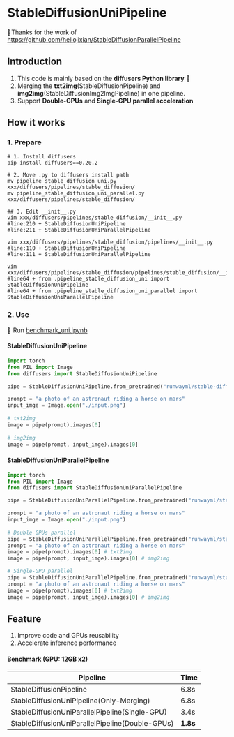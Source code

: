 # StableDiffusionUniPipeline

👏Thanks for the work of https://github.com/hellojixian/StableDiffusionParallelPipeline


## Introduction


1. This code is mainly based on the **diffusers Python library** 🤗
2. Merging the **txt2img**(StableDiffusionPipeline) and **img2img**(StableDiffusionImg2ImgPipeline) in one pipeline.
3. Support **Double-GPUs** and **Single-GPU parallel acceleration**


## How it works

### 1. Prepare
```shell 
# 1. Install diffusers
pip install diffusers==0.20.2

# 2. Move .py to diffusers install path
mv pipeline_stable_diffusion_uni.py xxx/diffusers/pipelines/stable_diffusion/
mv pipeline_stable_diffusion_uni_parallel.py xxx/diffusers/pipelines/stable_diffusion/

## 3. Edit __init__.py
vim xxx/diffusers/pipelines/stable_diffusion/__init__.py
#line:210 + StableDiffusionUniPipeline
#line:211 + StableDiffusionUniParallelPipeline

vim xxx/diffusers/pipelines/stable_diffusion/pipelines/__init__.py
#line:110 + StableDiffusionUniPipeline
#line:111 + StableDiffusionUniParallelPipeline

vim xxx/diffusers/pipelines/stable_diffusion/pipelines/stable_diffusion/__init__.py
#line64 + from .pipeline_stable_diffusion_uni import StableDiffusionUniPipeline
#line64 + from .pipeline_stable_diffusion_uni_parallel import StableDiffusionUniParallelPipeline

```

### 2. Use

🚀 Run [benchmark_uni.ipynb](benchmark_uni.ipynb)

#### StableDiffusionUniPipeline

```python
import torch
from PIL import Image
from diffusers import StableDiffusionUniPipeline

pipe = StableDiffusionUniPipeline.from_pretrained("runwayml/stable-diffusion-v1-5").to("cuda")

prompt = "a photo of an astronaut riding a horse on mars"
input_imge = Image.open("./input.png")
        
# txt2img
image = pipe(prompt).images[0]
        
# img2img
image = pipe(prompt, input_imge).images[0]
```

#### StableDiffusionUniParallelPipeline

```python
import torch
from PIL import Image
from diffusers import StableDiffusionUniParallelPipeline

pipe = StableDiffusionUniParallelPipeline.from_pretrained("runwayml/stable-diffusion-v1-5").to("cuda")

prompt = "a photo of an astronaut riding a horse on mars"
input_imge = Image.open("./input.png")
        
# Double-GPUs parallel
pipe = StableDiffusionUniParallelPipeline.from_pretrained("runwayml/stable-diffusion-v1-5")
prompt = "a photo of an astronaut riding a horse on mars"
image = pipe(prompt).images[0] # txt2img
image = pipe(prompt, input_imge).images[0] # img2img

# Single-GPU parallel
pipe = StableDiffusionUniParallelPipeline.from_pretrained("runwayml/stable-diffusion-v1-5", single_gpu_parallel=True)
prompt = "a photo of an astronaut riding a horse on mars"
image = pipe(prompt).images[0] # txt2img
image = pipe(prompt, input_imge).images[0] # img2img
```

## Feature

1. Improve code and GPUs reusability
2. Accelerate inference performance

#### Benchmark (GPU: 12GB x2)

|  Pipeline  | Time  |
|  ----   | ----  |
| StableDiffusionPipeline | 6.8s |
| StableDiffusionUniPipeline(Only-Merging)  | 6.8s |
| StableDiffusionUniParallelPipeline(Single-GPU)  | 3.4s |
| StableDiffusionUniParallelPipeline(Double-GPUs) | **1.8s** |

